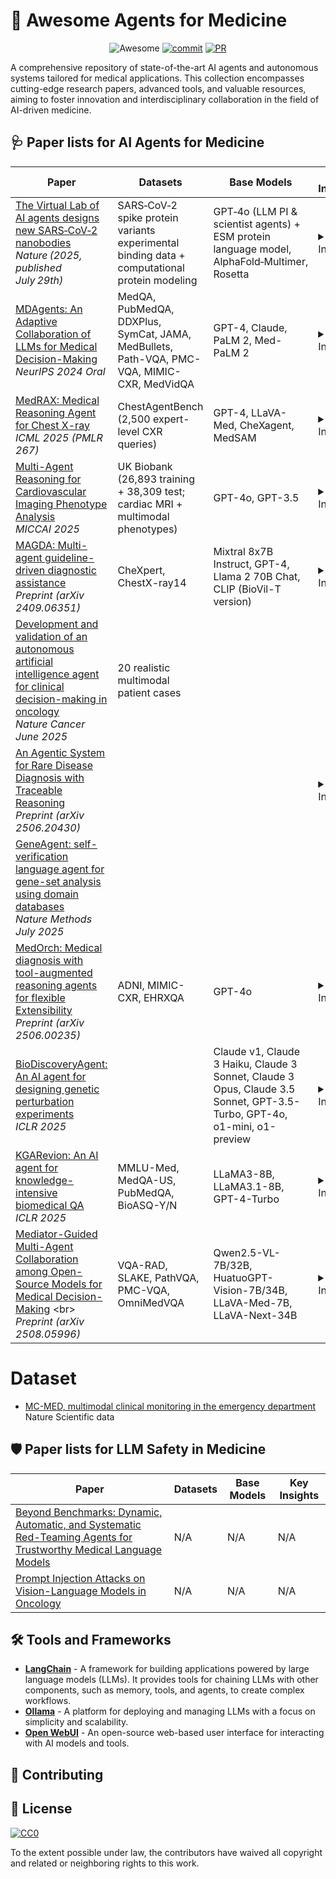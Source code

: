 # 🤖 Awesome Agents for Medicine
<div align="center">

![Awesome](https://awesome.re/badge.svg) [![commit](https://img.shields.io/github/last-commit/LijunRio/Awesome-Agents-for-Medicine?color=blue)](https://github.com/LijunRio/Awesome-Agents-for-Medicine/commits/main) [![PR](https://img.shields.io/badge/PRs-Welcome-red)](https://github.com/LijunRio/Awesome-Agents-for-Medicine/pulls)

</div>

A comprehensive repository of state-of-the-art AI agents and autonomous systems tailored for medical applications. This collection encompasses cutting-edge research papers, advanced tools, and valuable resources, aiming to foster innovation and interdisciplinary collaboration in the field of AI-driven medicine.

## 🩺 Paper lists for AI Agents for Medicine


| Paper | Datasets | Base Models | Key Insights |
|-------|----------|-------------|--------------|
| [The Virtual Lab of AI agents designs new SARS‑CoV‑2 nanobodies](https://www.nature.com/articles/s41586-025-09442-9) <br> _Nature (2025, published July 29th)_ | SARS‑CoV‑2 spike protein variants experimental binding data + computational protein modeling | GPT‑4o (LLM PI & scientist agents) + ESM protein language model, AlphaFold‑Multimer, Rosetta | <details><summary>View Insights</summary>- “Virtual Lab” multi‑agent framework: LLM PI orchestrates specialized scientist agents with specialist domain roles + critic agent <br> - Constructs a computational pipeline integrating ESM → AlphaFold‑Multimer → Rosetta to design 92 novel nanobody candidates <br> - Experimental validation: a subset shows strong binding to recent COVID‑19 variants (e.g. JN.1, KP.3) while retaining ancestral spike binding <br> - Only ~1% human intervention; enables rapid, interdisciplinary scientific discovery with transparent agent reasoning and reproducibility </details> |
| [MDAgents: An Adaptive Collaboration of LLMs for Medical Decision-Making](https://arxiv.org/pdf/2404.15155) <br> _NeurIPS 2024 Oral_ | MedQA, PubMedQA, DDXPlus, SymCat, JAMA, MedBullets, Path-VQA, PMC-VQA, MIMIC-CXR, MedVidQA | GPT-4, Claude, PaLM 2, Med-PaLM 2 | <details><summary>View Insights</summary>- Adaptive multi-agent collaboration  <br> - First autonomous diagnostic system across specialties  <br> - Moderator + RAG boosts average accuracy by **11.8%**  <br> - Achieved **95%+** accuracy on complex medical tasks </details> |
| [MedRAX: Medical Reasoning Agent for Chest X-ray](https://arxiv.org/pdf/2502.02673) <br> _ICML 2025 (PMLR 267)_ | ChestAgentBench (2,500 expert-level CXR queries) | GPT-4, LLaVA-Med, CheXagent, MedSAM | <details><summary>View Insights</summary>- Unified agent framework for chest X-ray interpretation <br> - Combines multiple specialized CXR tools dynamically <br> - Outperforms general-purpose & proprietary models <br> - No extra training required; maintains transparency & accuracy </details> |
| [Multi-Agent Reasoning for Cardiovascular Imaging Phenotype Analysis](https://arxiv.org/pdf/2507.03460) <br> _MICCAI 2025_ | UK Biobank (26,893 training + 38,309 test; cardiac MRI + multimodal phenotypes) | GPT-4o, GPT-3.5 | <details><summary>View Insights</summary>- Proposes MESHAgents: multi-agent LLM framework for phenotype-factor analysis <br> - Specialized agents (cardiac, mechanics, clinical, statistics) collaborate via memory, evidence tools, and sequential consensus <br> - Outperforms single-agent GPT-4o and other multi-agent baselines (MedAgents, RareAgents) in phenotype coverage & reasoning depth <br> - Auto-selected phenotypes match or exceed expert performance in diagnostic tasks (AUC, recall) </details> |
| [MAGDA: Multi-agent guideline-driven diagnostic assistance](https://arxiv.org/pdf/2409.06351) <br> _Preprint (arXiv 2409.06351)_ | CheXpert, ChestX-ray14 | Mixtral 8x7B Instruct, GPT-4, Llama 2 70B Chat, CLIP (BioVil-T version) | <details><summary>View Insights</summary>- Introduces MAGDA: multi-agent LLM system guided by clinical guidelines for zero-shot medical image diagnosis <br> - Combines CLIP (BioVil-T) with three agents for image screening, reasoning, and refinement <br> - Beats CheXzero and Xplainer on CheXpert and ChestX-ray14 Longtail, especially for rare diseases <br> - Uses Mixtral 8x7B Instruct as backbone; shows solid performance vs. GPT-4 and Llama 2 with lower resource cost </details> |
| [Development and validation of an autonomous artificial intelligence agent for clinical decision-making in oncology](https://www.nature.com/articles/s43018-025-00991-6) <br> _Nature Cancer June 2025_ | 20 realistic multimodal patient cases |  |
| [An Agentic System for Rare Disease Diagnosis with Traceable Reasoning](https://arxiv.org/pdf/2506.20430) <br> _Preprint (arXiv 2506.20430)_ |  |  | <details><summary>View Insights</summary>- Proposes an agentic system for diagnosing rare diseases with traceable reasoning <br> - Focuses on enhancing transparency and reproducibility in medical AI systems <br> - Demonstrates potential for improving diagnostic accuracy in rare disease cases </details> |
| [GeneAgent: self-verification language agent for gene-set analysis using domain databases](https://www.nature.com/articles/s41592-025-02748-6) <br> _Nature Methods July 2025_ |  |  |  |
| [MedOrch: Medical diagnosis with tool-augmented reasoning agents for flexible Extensibility](https://arxiv.org/pdf/2506.00235) <br> _Preprint (arXiv 2506.00235)_ | ADNI, MIMIC-CXR, EHRXQA | GPT-4o | <details><summary>View Insights</summary> - goal-driven multimodal integration <br> - visibility into reasoning trajectory </details> |
| [BioDiscoveryAgent: An AI agent for designing genetic perturbation experiments](https://openreview.net/pdf?id=HAwZGLcye3) <br> _ICLR 2025_ |  | Claude v1, Claude 3 Haiku, Claude 3 Sonnet, Claude 3 Opus, Claude 3.5 Sonnet, GPT-3.5-Turbo, GPT-4o, o1-mini, o1-preview | <details><summary>View Insights</summary> <br> - design of genetic perturbation experiments -  </details> |
| [KGARevion: An AI agent for knowledge-intensive biomedical QA](https://openreview.net/pdf?id=tnB94WQGrn) <br> _ICLR 2025_ | MMLU-Med, MedQA-US, PubMedQA, BioASQ-Y/N | LLaMA3-8B, LLaMA3.1-8B, GPT-4-Turbo | <details><summary>View Insights</summary> Knowledge graph-based LLM agent for biomedical QA <br> - grounding through generated knowledge graph triplets </details> |
| [Mediator-Guided Multi-Agent Collaboration among Open-Source Models for Medical Decision-Making]([https://openreview.net/pdf?id=tnB94WQGrn](https://arxiv.org/pdf/2508.05996)) <br> _Preprint (arXiv 2508.05996)_ | VQA-RAD, SLAKE, PathVQA, PMC-VQA, OmniMedVQA | Qwen2.5-VL-7B/32B, HuatuoGPT-Vision-7B/34B, LLaVA-Med-7B, LLaVA-Next-34B | <details><summary>View Insights</summary> Multi-modal agent system (MAS) collaboration driven with a mediator agent for medical VQA tasks <br> - Focused on open source models <br> - VQA tasks on 8 different medical imaging modalities <br> - Performance increased compared to Judgment or Voting MAS structure </details> |

# Dataset
- [MC-MED, multimodal clinical monitoring in the emergency department](https://www.nature.com/articles/s41597-025-05419-5) Nature Scientific data


## 🛡️ Paper lists for LLM Safety in Medicine
| Paper | Datasets | Base Models | Key Insights |
|-------|----------|-------------|--------------|
| [Beyond Benchmarks: Dynamic, Automatic, and Systematic Red-Teaming Agents for Trustworthy Medical Language Models](https://www.arxiv.org/pdf/2508.00923) | N/A | N/A | N/A |
| [Prompt Injection Attacks on Vision-Language Models in Oncology](https://www.nature.com/articles/s41467-024-55631-x) | N/A | N/A | N/A |


## 🛠️ Tools and Frameworks

- **[LangChain](https://github.com/hwchase17/langchain)** - A framework for building applications powered by large language models (LLMs). It provides tools for chaining LLMs with other components, such as memory, tools, and agents, to create complex workflows.
- **[Ollama](https://github.com/ollama/ollama)** - A platform for deploying and managing LLMs with a focus on simplicity and scalability.
- **[Open WebUI](https://docs.openwebui.com/)** - An open-source web-based user interface for interacting with AI models and tools.



## 🤝 Contributing



## 📄 License

[![CC0](https://mirrors.creativecommons.org/presskit/buttons/88x31/svg/cc-zero.svg)](https://creativecommons.org/publicdomain/zero/1.0/)

To the extent possible under law, the contributors have waived all copyright and related or neighboring rights to this work.
